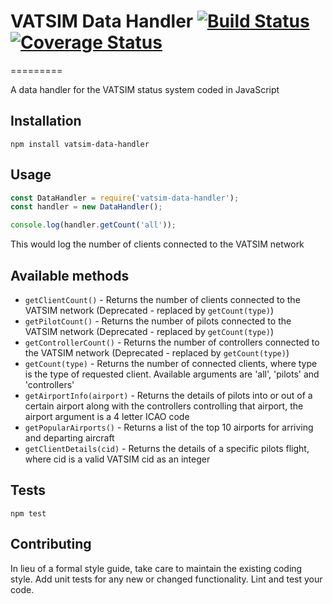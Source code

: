 # VATSIM Data Handler [![Build Status](https://travis-ci.org/hcphoon01/VATSIM-Data-Handler.svg?branch=master)](https://travis-ci.org/hcphoon01/VATSIM-Data-Handler) [![Coverage Status](https://coveralls.io/repos/github/hcphoon01/VATSIM-Data-Handler/badge.svg?branch=master)](https://coveralls.io/github/hcphoon01/VATSIM-Data-Handler?branch=master)
=========

A data handler for the VATSIM status system coded in JavaScript

## Installation

  `npm install vatsim-data-handler`

## Usage

  ```javascript
  const DataHandler = require('vatsim-data-handler');
  const handler = new DataHandler();

  console.log(handler.getCount('all'));
  ```
  This would log the number of clients connected to the VATSIM network

## Available methods

* `getClientCount()` - Returns the number of clients connected to the VATSIM network (Deprecated - replaced by `getCount(type)`)
* `getPilotCount()` - Returns the number of pilots connected to the VATSIM network (Deprecated - replaced by `getCount(type)`)
* `getControllerCount()` - Returns the number of controllers connected to the VATSIM network (Deprecated - replaced by `getCount(type)`)
* `getCount(type)` - Returns the number of connected clients, where type is the type of requested client. Available arguments are 'all', 'pilots' and 'controllers'
* `getAirportInfo(airport)` - Returns the details of pilots into or out of a certain airport along with the controllers controlling that airport, the airport argument is a 4 letter ICAO code
* `getPopularAirports()` - Returns a list of the top 10 airports for arriving and departing aircraft
* `getClientDetails(cid)` - Returns the details of a specific pilots flight, where cid is a valid VATSIM cid as an integer

## Tests

  `npm test`

## Contributing

In lieu of a formal style guide, take care to maintain the existing coding style. Add unit tests for any new or changed functionality. Lint and test your code.